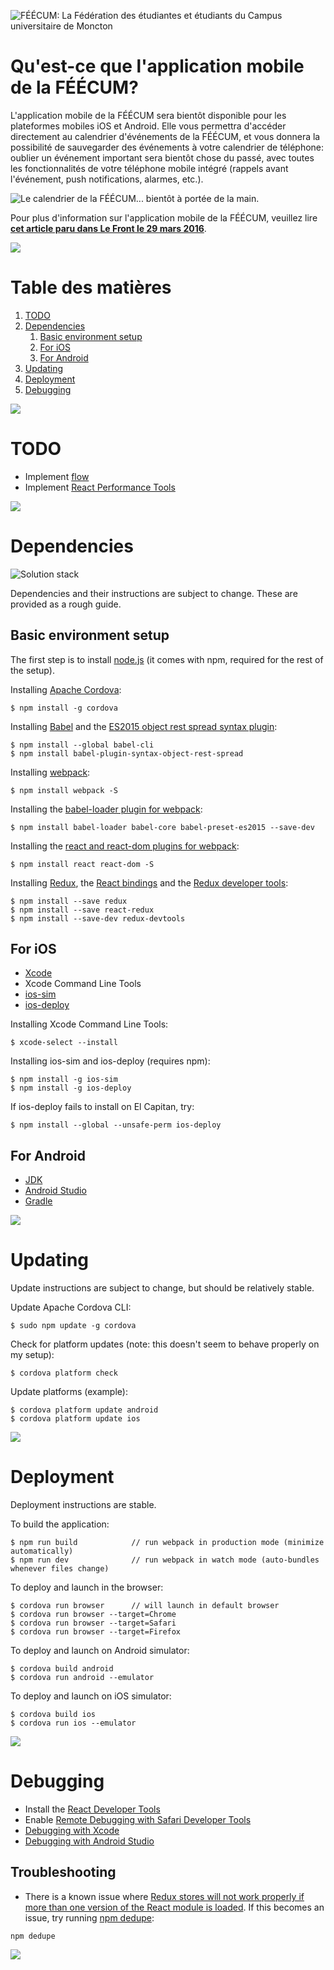 ![FÉÉCUM: La Fédération des étudiantes et étudiants du Campus universitaire de Moncton](readme-header.png "FÉÉCUM: La Fédération des étudiantes et étudiants du Campus universitaire de Moncton")

Qu'est-ce que l'application mobile de la FÉÉCUM?
=======================

L'application mobile de la FÉÉCUM sera bientôt disponible pour les plateformes mobiles iOS et Android. Elle vous permettra d'accéder directement au calendrier d'événements de la FÉÉCUM, et vous donnera la possibilité de sauvegarder des événements à votre calendrier de téléphone: oublier un événement important sera bientôt chose du passé, avec toutes les fonctionnalités de votre téléphone mobile intégré (rappels avant l'événement, push notifications, alarmes, etc.).

![Le calendrier de la FÉÉCUM... bientôt à portée de la main.](calendrier-bientot.png "Le calendrier de la FÉÉCUM... bientôt à portée de la main.")

Pour plus d'information sur l'application mobile de la FÉÉCUM, veuillez lire
**[cet article paru dans Le Front le 29 mars 2016](http://lefront.ca/app-feecum-vie-etudiante-a-portee-de-main/)**.


![](readme-hr.png)

Table des matières
=======================

<ol>
  <li>
    <a href="#todo">
      TODO
    </a>
  </li>
  <li>
    <a href="#dependencies">
      Dependencies
    </a>
    <ol>
      <li>
        <a href="#basic-environment-setup">
          Basic environment setup
        </a>
      </li>
      <li>
        <a href="#for-ios">
          For iOS
        </a>
      </li>
      <li>
        <a href="#for-android">
          For Android
        </a>
      </li>
    </ol>
  </li>
  <li>
    <a href="#updating">
      Updating
    </a>
  </li>
  <li>
    <a href="#deployment">
      Deployment
    </a>
  </li>
  <li>
    <a href="#debugging">
      Debugging
    </a>
  </li>
</ol>


![](readme-hr.png)

TODO
=======================
* Implement [flow](https://flowtype.org/)
* Implement [React Performance Tools](https://facebook.github.io/react/docs/perf.html)


![](readme-hr.png)

Dependencies
=======================

![Solution stack](solution-stack.png "Solution stack")

Dependencies and their instructions are subject to change. These are provided as a rough guide.


Basic environment setup
-----------------------

The first step is to install [node.js](http://nodejs.org/) (it comes with npm, required for the rest of the setup).

Installing [Apache Cordova](https://cordova.apache.org/):
```
$ npm install -g cordova
```

Installing [Babel](https://babeljs.io/) and the [ES2015 object rest spread syntax plugin](https://babeljs.io/docs/plugins/syntax-object-rest-spread/):
```
$ npm install --global babel-cli
$ npm install babel-plugin-syntax-object-rest-spread
```

Installing [webpack](https://webpack.github.io/):
```
$ npm install webpack -S
```

Installing the [babel-loader plugin for webpack](https://github.com/babel/babel-loader):
```
$ npm install babel-loader babel-core babel-preset-es2015 --save-dev
```

Installing the [react and react-dom plugins for webpack](https://facebook.github.io/react/):
```
$ npm install react react-dom -S
```

Installing [Redux](http://redux.js.org/), the [React bindings](https://github.com/reactjs/react-redux) and the [Redux developer tools](https://github.com/gaearon/redux-devtools):
```
$ npm install --save redux
$ npm install --save react-redux
$ npm install --save-dev redux-devtools
```


For iOS
-----------------------

* [Xcode](https://developer.apple.com/xcode/)
* Xcode Command Line Tools
* [ios-sim](https://www.npmjs.com/package/ios-sim)
* [ios-deploy](https://www.npmjs.com/package/ios-deploy)

Installing Xcode Command Line Tools:
```
$ xcode-select --install
```

Installing ios-sim and ios-deploy (requires npm):
```
$ npm install -g ios-sim
$ npm install -g ios-deploy
```

If ios-deploy fails to install on El Capitan, try:
```
$ npm install --global --unsafe-perm ios-deploy
```


For Android
-----------------------

* [JDK](http://www.oracle.com/technetwork/java/javase/downloads/index.html)
* [Android Studio](https://developer.android.com/studio/index.html)
* [Gradle](https://gradle.org/)


![](readme-hr.png)

Updating
=======================

Update instructions are subject to change, but should be relatively stable.

Update Apache Cordova CLI:
```
$ sudo npm update -g cordova
```

Check for platform updates (note: this doesn't seem to behave properly on my setup):
```
$ cordova platform check
```

Update platforms (example):
```
$ cordova platform update android
$ cordova platform update ios
```


![](readme-hr.png)

Deployment
=======================

Deployment instructions are stable.

To build the application:
```
$ npm run build            // run webpack in production mode (minimize automatically)
$ npm run dev              // run webpack in watch mode (auto-bundles whenever files change)
```

To deploy and launch in the browser:
```
$ cordova run browser      // will launch in default browser
$ cordova run browser --target=Chrome
$ cordova run browser --target=Safari
$ cordova run browser --target=Firefox
```

To deploy and launch on Android simulator:

```
$ cordova build android
$ cordova run android --emulator
```

To deploy and launch on iOS simulator:

```
$ cordova build ios
$ cordova run ios --emulator
```


![](readme-hr.png)

Debugging
=======================

* Install the [React Developer Tools](https://github.com/facebook/react-devtools)
* Enable [Remote Debugging with Safari Developer Tools](https://developer.apple.com/safari/tools/)
* [Debugging with Xcode](https://developer.apple.com/support/debugging/)
* [Debugging with Android Studio](https://developer.android.com/studio/debug/index.html)


Troubleshooting
-----------------------

* There is a known issue where [Redux stores will not work properly if more than one version of the React module is loaded](https://medium.com/@dan_abramov/two-weird-tricks-that-fix-react-7cf9bbdef375#.s4sbzx3jk). If this becomes an issue, try running [npm dedupe](https://docs.npmjs.com/cli/dedupe):

```
npm dedupe
```

![](readme-hr.png)
